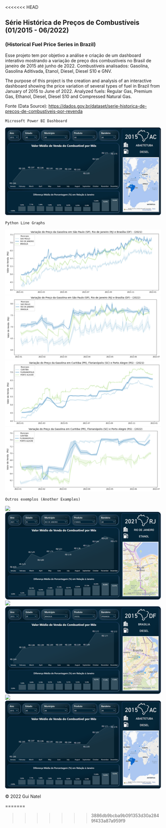 <<<<<<< HEAD
## Série Histórica de Preços de Combustíveis (01/2015 - 06/2022)
### (Historical Fuel Price Series in Brazil)

Esse projeto tem por objetivo a análise e criação de um dashboard interativo mostrando a variação de preço dos combustíveis no Brasil de janeiro de 2015 até junho de 2022. Combustíveis analisados: Gasolina, Gasolina Aditivada, Etanol, Diesel, Diesel S10 e GNV.

The purpose of this project is the creation and analysis of an interactive dashboard showing the price variation of several types of fuel in Brazil from January of 2015 to June of 2022. Analyzed fuels: Regular Gas, Premium Gas, Ethanol, Diesel, Diesel S10 and Compressed Natural Gas.

Fonte (Data Source): https://dados.gov.br/dataset/serie-historica-de-precos-de-combustiveis-por-revenda

    Microsoft Power BI Dashboard
![](https://raw.githubusercontent.com/guinatel/Historical-Fuel-Price-Series-in-Brazil/main/IMG/dashboard%20example%201.gif)

    Python Line Graphs
![](https://raw.githubusercontent.com/guinatel/Historical-Fuel-Price-Series-in-Brazil/main/IMG/img%201.png)
![](https://raw.githubusercontent.com/guinatel/Historical-Fuel-Price-Series-in-Brazil/main/IMG/img%202.png)
![](https://raw.githubusercontent.com/guinatel/Historical-Fuel-Price-Series-in-Brazil/main/IMG/img%203.png)
![](https://raw.githubusercontent.com/guinatel/Historical-Fuel-Price-Series-in-Brazil/main/IMG/img%204.png)

    Outros exemplos (Another Examples)

![](https://raw.githubusercontent.com/guinatel/Historical-Fuel-Price-Series-in-Brazil/main/IMG/dashboard%20-%20S%C3%A3o%20Paulo%20-%202021.png)
![](https://raw.githubusercontent.com/guinatel/Historical-Fuel-Price-Series-in-Brazil/main/IMG/dashboard%20-%20Rio%20de%20Janeiro%20-%202021.png)
![](https://raw.githubusercontent.com/guinatel/Historical-Fuel-Price-Series-in-Brazil/main/IMG/dashboard%20-%20Florian%C3%B3polis%20-%202021.png)
![](https://raw.githubusercontent.com/guinatel/Historical-Fuel-Price-Series-in-Brazil/main/IMG/dashboard%20-%20Brasilia%20-%202015.png)
![](https://raw.githubusercontent.com/guinatel/Historical-Fuel-Price-Series-in-Brazil/main/IMG/dashboard%20-%20S%C3%A3o%20Paulo%20-%202022.png)
![](https://raw.githubusercontent.com/guinatel/Historical-Fuel-Price-Series-in-Brazil/main/IMG/dashboard%20example%202.gif)

© 2022 Gui Natel

=======
>>>>>>> 3886db9bcba9b091353d30a2849f433a87a959f9

